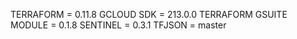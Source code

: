 TERRAFORM = 0.11.8
GCLOUD SDK = 213.0.0
TERRAFORM GSUITE MODULE = 0.1.8
SENTINEL = 0.3.1
TFJSON = master

